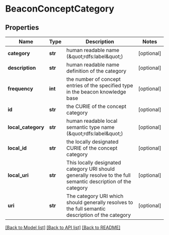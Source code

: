 # BeaconConceptCategory

## Properties
Name | Type | Description | Notes
------------ | ------------- | ------------- | -------------
**category** | **str** | human readable name (\&quot;rdfs:label\&quot;) | [optional] 
**description** | **str** | human readable name definition of the category | [optional] 
**frequency** | **int** | the number of concept entries of the specified type in the beacon knowledge base | [optional] 
**id** | **str** | the CURIE of the concept category | [optional] 
**local_category** | **str** | human readable local semantic type name (\&quot;rdfs:label\&quot;) | [optional] 
**local_id** | **str** | the locally designated CURIE of the concept category | [optional] 
**local_uri** | **str** | This locally designated category URI should generally  resolve to the full semantic description of the category | [optional] 
**uri** | **str** | The category URI which should generally resolves to  the full semantic description of the category | [optional] 

[[Back to Model list]](../README.md#documentation-for-models) [[Back to API list]](../README.md#documentation-for-api-endpoints) [[Back to README]](../README.md)


